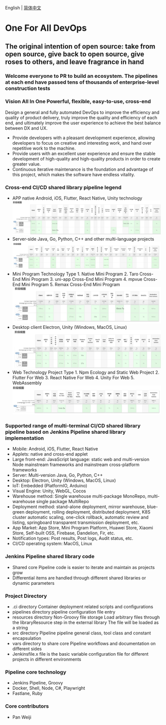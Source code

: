 English | [简体中文](./README.zh-CN.md)

# One For All DevOps

## The original intention of open source: take from open source, give back to open source, give roses to others, and leave fragrance in hand
### Welcome everyone to PR to build an ecosystem. The pipelines at each end have passed tens of thousands of enterprise-level construction tests

### Vision All In One Powerful, flexible, easy-to-use, cross-end

Design a general and fully automated DevOps to improve the efficiency and quality of product delivery, truly improve the quality and efficiency of each end, and ultimately improve the user experience to achieve the best balance between DX and UX.

- Provide developers with a pleasant development experience, allowing developers to focus on creative and interesting work, and hand over repetitive work to the machine.
- Provide users with an excellent user experience and ensure the stable development of high-quality and high-quality products in order to create greater value.
- Continuous iterative maintenance is the foundation and advantage of this project, which makes the software have endless vitality.

### Cross-end CI/CD shared library pipeline legend

- APP native Android, iOS, Flutter, React Native, Unity technology
  ![avatar](./docs/images/app.png)
- Server-side Java, Go, Python, C++ and other multi-language projects
  ![avatar](./docs/images/img.png)
- Mini Program Technology Type 1. Native Mini Program 2. Taro Cross-End Mini Program 3. uni-app Cross-End Mini Program 4. mpvue Cross-End Mini Program 5. Remax Cross-End Mini Program
  ![avatar](./docs/images/mini.png)
- Desktop client Electron, Unity (Windows, MacOS, Linux)
  ![avatar](./docs/images/desktop.png)
- Web Technology Project Type 1. Npm Ecology and Static Web Project 2. Flutter For Web 3. React Native For Web 4. Unity For Web 5. WebAssembly
  ![avatar](./docs/images/web.png)

### Supported range of multi-terminal CI/CD shared library pipeline based on Jenkins Pipeline shared library implementation

- Mobile: Android, iOS, Flutter, React Native
- Applets: native and cross-end applet
- Large front-end: JavaScript language: static web and multi-version Node mainstream frameworks and mainstream cross-platform frameworks
- Server: Multi-version Java, Go, Python, C++
- Desktop: Electron, Unity (Windows, MacOS, Linux)
- IoT: Embedded (PlatformIO, Arduino)
- Visual Engine: Unity, WebGL, Cocos
- Warehouse method: Single warehouse multi-package MonoRepo, multi-warehouse single package MultiRepo
- Deployment method: stand-alone deployment, mirror warehouse, blue-green deployment, rolling deployment, distributed deployment, K8S cluster automatic scaling, one-click rollback, automatic review and listing, springboard transparent transmission deployment, etc.
- App Market: App Store, Mini Program Platform, Huawei Store, Xiaomi Store, Self-built OSS, Firebase, Dandelion, Fir, etc.
- Notification types: Post results, Post logs, Audit status, etc.
- CI/CD operating system: MacOS, Linux

### Jenkins Pipeline shared library code

- Shared core Pipeline code is easier to iterate and maintain as projects grow
- Differential items are handled through different shared libraries or dynamic parameters

### Project Directory

- .ci directory Container deployment related scripts and configurations
- pipelines directory pipeline configuration file entry
- resources directory Non-Groovy file storage Load arbitrary files through the libraryResource step in the external library The file will be loaded as a string
- src directory Pipeline pipeline general class, tool class and constant encapsulation
- vars directory to share core Pipeline workflows and documentation on different sides
- Jenkinsfile.x file is the basic variable configuration file for different projects in different environments

### Pipeline core technology

- Jenkins Pipeline, Groovy
- Docker, Shell, Node, C#, Playwright
- Fastlane, Ruby

### Core contributors

- Pan Weiji